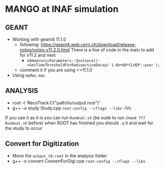 # MANGO at INAF simulation

## GEANT

- Working with geant4 11.1.0
  - following: <https://geant4.web.cern.ch/download/release-notes/notes-v11.2.0.html> There is a line of code in the main to add for v11.2 and next
    - `G4HadronicParameters::Instance()->SetTimeThresholdForRadioactiveDecay( 1.0e+60*CLHEP::year );`
  - comment it if you are using <=11.1.0
- Using `myMac.mac`

## ANALYSIS

- root -l 'RecoTrack.C("path/to/output.root")'
- g++ -o study Study.cpp `root-config --cflags --libs` -lVc

If you use it as it is you can run `RunAnal.sh` (be sude to run `chmod 777 RunAnal.sh` before) when ROOT has finished you should `.q` it and wait for the study to occur

## Convert for Digitization

- Move the `output_t0.root` in the analysis folder
- g++ -o convert ConvertForDigi.cpp `root-config --cflags --libs`